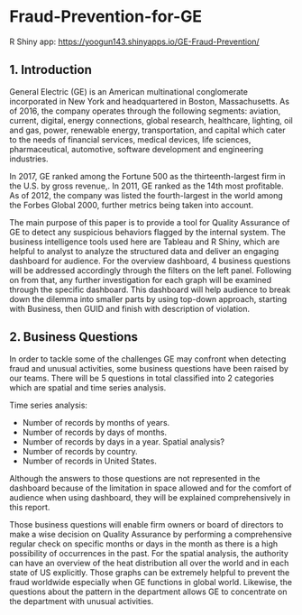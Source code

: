 # Fraud-Prevention-for-GE
R Shiny app:
https://yoogun143.shinyapps.io/GE-Fraud-Prevention/

## 1. Introduction
General Electric (GE) is an American multinational conglomerate incorporated in New York and headquartered in Boston, Massachusetts. As of 2016, the company operates through the following segments: aviation, current, digital, energy connections, global research, healthcare, lighting, oil and gas, power, renewable energy, transportation, and capital which cater to the needs of financial services, medical devices, life sciences, pharmaceutical, automotive, software development and engineering industries. 

In 2017, GE ranked among the Fortune 500 as the thirteenth-largest firm in the U.S. by gross revenue,. In 2011, GE ranked as the 14th most profitable. As of 2012, the company was listed the fourth-largest in the world among the Forbes Global 2000, further metrics being taken into account.

The main purpose of this paper is to provide a tool for Quality Assurance of GE to detect any suspicious behaviors flagged by the internal system. The business intelligence tools used here are Tableau and R Shiny, which are helpful to analyst to analyze the structured data and deliver an engaging dashboard for audience. For the overview dashboard, 4 business questions will be addressed accordingly through the filters on the left panel. Following on from that, any further investigation for each graph will be examined through the specific dashboard. This dashboard will help audience to break down the dilemma into smaller parts by using top-down approach, starting with Business, then GUID and finish with description of violation.

## 2. Business Questions
In order to tackle some of the challenges GE may confront when detecting fraud and unusual activities, some business questions have been raised by our teams. There will be 5 questions in total classified into 2 categories which are spatial and time series analysis.

Time series analysis:
-	Number of records by months of years.
-	Number of records by days of months.
-	Number of records by days in a year.
Spatial analysis?
-	Number of records by country.
-	Number of records in United States.

Although the answers to those questions are not represented in the dashboard because of the limitation in space allowed and for the comfort of audience when using dashboard, they will be explained comprehensively in this report.
	
  Those business questions will enable firm owners or board of directors to make a wise decision on Quality Assurance by performing a comprehensive regular check on specific months or days in the month as there is a high possibility of occurrences in the past. For the spatial analysis, the authority can have an overview of the heat distribution all over the world and in each state of US explicitly. Those graphs can be extremely helpful to prevent the fraud worldwide especially when GE functions in global world. Likewise, the questions about the pattern in the department allows GE to concentrate on the department with unusual activities.
